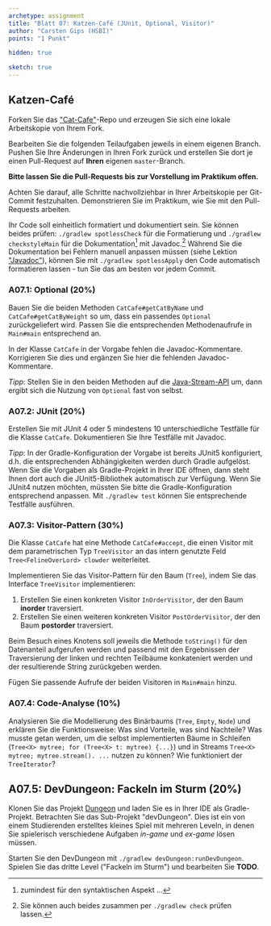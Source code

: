 ```yaml
---
archetype: assignment
title: "Blatt 07: Katzen-Café (JUnit, Optional, Visitor)"
author: "Carsten Gips (HSBI)"
points: "1 Punkt"

hidden: true

sketch: true
---
```


## Katzen-Café

Forken Sie das ["Cat-Cafe"]-Repo und erzeugen Sie sich eine lokale Arbeitskopie von Ihrem
Fork.

Bearbeiten Sie die folgenden Teilaufgaben jeweils in einem eigenen Branch. Pushen Sie Ihre
Änderungen in Ihren Fork zurück und erstellen Sie dort je einen Pull-Request auf **Ihren**
eigenen `master`-Branch.

**Bitte lassen Sie die Pull-Requests bis zur Vorstellung im Praktikum offen.**

Achten Sie darauf, alle Schritte nachvollziehbar in Ihrer Arbeitskopie per Git-Commit
festzuhalten. Demonstrieren Sie im Praktikum, wie Sie mit den Pull-Requests arbeiten.

Ihr Code soll einheitlich formatiert und dokumentiert sein. Sie können beides prüfen:
`./gradlew spotlessCheck` für die Formatierung und `./gradlew checkstyleMain` für die
Dokumentation[^1] mit Javadoc.[^2] Während Sie die Dokumentation bei Fehlern manuell anpassen
müssen (siehe Lektion ["Javadoc"]), können Sie mit `./gradlew spotlessApply` den Code
automatisch formatieren lassen - tun Sie das am besten vor jedem Commit.

### A07.1: Optional (20%)

Bauen Sie die beiden Methoden `CatCafe#getCatByName` und `CatCafe#getCatByWeight` so um, dass
ein passendes `Optional` zurückgeliefert wird. Passen Sie die entsprechenden Methodenaufrufe
in `Main#main` entsprechend an.

In der Klasse `CatCafe` in der Vorgabe fehlen die Javadoc-Kommentare. Korrigieren Sie dies und
ergänzen Sie hier die fehlenden Javadoc-Kommentare.

*Tipp*: Stellen Sie in den beiden Methoden auf die [Java-Stream-API] um, dann ergibt sich die
Nutzung von `Optional` fast von selbst.

### A07.2: JUnit (20%)

Erstellen Sie mit JUnit 4 oder 5 mindestens 10 unterschiedliche Testfälle für die Klasse
`CatCafe`. Dokumentieren Sie Ihre Testfälle mit Javadoc.

*Tipp*: In der Gradle-Konfiguration der Vorgabe ist bereits JUnit5 konfiguriert, d.h. die
entsprechenden Abhängigkeiten werden durch Gradle aufgelöst. Wenn Sie die Vorgaben als
Gradle-Projekt in Ihrer IDE öffnen, dann steht Ihnen dort auch die JUnit5-Bibliothek
automatisch zur Verfügung. Wenn Sie JUnit4 nutzen möchten, müssten Sie bitte die
Gradle-Konfiguration entsprechend anpassen. Mit `./gradlew test` können Sie entsprechende
Testfälle ausführen.

### A07.3: Visitor-Pattern (30%)

Die Klasse `CatCafe` hat eine Methode `CatCafe#accept`, die einen Visitor mit dem
parametrischen Typ `TreeVisitor` an das intern genutzte Feld `Tree<FelineOverLord> clowder`
weiterleitet.

Implementieren Sie das Visitor-Pattern für den Baum (`Tree`), indem Sie das Interface
`TreeVisitor` implementieren:

1.  Erstellen Sie einen konkreten Visitor `InOrderVisitor`, der den Baum **inorder**
    traversiert.
2.  Erstellen Sie einen weiteren konkreten Visitor `PostOrderVisitor`, der den Baum
    **postorder** traversiert.

Beim Besuch eines Knotens soll jeweils die Methode `toString()` für den Datenanteil aufgerufen
werden und passend mit den Ergebnissen der Traversierung der linken und rechten Teilbäume
konkateniert werden und der resultierende String zurückgeben werden.

Fügen Sie passende Aufrufe der beiden Visitoren in `Main#main` hinzu.

### A07.4: Code-Analyse (10%)

Analysieren Sie die Modellierung des Binärbaums (`Tree`, `Empty`, `Node`) und erklären Sie die
Funktionsweise: Was sind Vorteile, was sind Nachteile? Was musste getan werden, um die selbst
implementierten Bäume in Schleifen (`Tree<X> mytree; for (Tree<X> t: mytree) {...}`) und in
Streams `Tree<X> mytree; mytree.stream(). ...` nutzen zu können? Wie funktioniert der
`TreeIterator`?

## A07.5: DevDungeon: Fackeln im Sturm (20%)

Klonen Sie das Projekt [Dungeon] und laden Sie es in Ihrer IDE als Gradle-Projekt. Betrachten
Sie das Sub-Projekt "devDungeon". Dies ist ein von einem Studierenden erstelltes kleines Spiel
mit mehreren Leveln, in denen Sie spielerisch verschiedene Aufgaben *in-game* und *ex-game*
lösen müssen.

Starten Sie den DevDungeon mit `./gradlew devDungeon:runDevDungeon`. Spielen Sie das dritte
Level ("Fackeln im Sturm") und bearbeiten Sie **TODO**.

[^1]: zumindest für den syntaktischen Aspekt ...

[^2]: Sie können auch beides zusammen per `./gradlew check` prüfen lassen.

  ["Cat-Cafe"]: https://github.com/Programmiermethoden-CampusMinden/prog2_ybel_catcafe
  ["Javadoc"]: ../lecture/coding/javadoc.md
  [Java-Stream-API]: https://dev.java/learn/api/streams/
  [Dungeon]: https://github.com/Dungeon-CampusMinden/Dungeon
